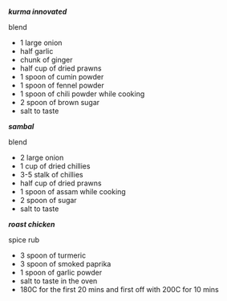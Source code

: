 ***kurma innovated***

blend
- 1 large onion
- half garlic
- chunk of ginger
- half cup of dried prawns
- 1 spoon of cumin powder
- 1 spoon of fennel powder
- 1 spoon of chili powder
while cooking
- 2 spoon of brown sugar
- salt to taste

***sambal***

blend
- 2 large onion
- 1 cup of dried chillies
- 3-5 stalk of chillies
- half cup of dried prawns
- 1 spoon of assam
while cooking
- 2 spoon of sugar
- salt to taste

***roast chicken***

spice rub
- 3 spoon of turmeric
- 3 spoon of smoked paprika
- 1 spoon of garlic powder
- salt to taste
in the oven
- 180C for the first 20 mins and first off with 200C for 10 mins